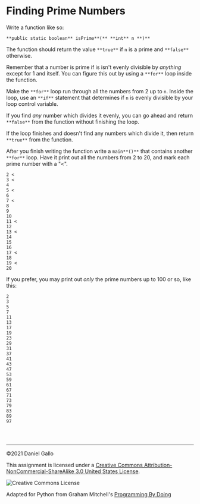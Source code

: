 # Finding Prime Numbers


Write a function like so:



```
**public static boolean** isPrime**(** **int** n **)**
```

The function should return the value `**true**` if
`n` is a prime and `**false**` otherwise.


Remember that a number is prime if is isn't evenly divisible by
*anything* except for 1 and itself. You can figure this out
by using a `**for**` loop inside the function.


Make the `**for**` loop run through all the
numbers from 2 up to `n`. Inside the loop, use an
`**if**` statement that determines if `n`
is evenly divisible by your loop control variable.


If you find *any* number which divides it evenly, you can go
ahead and return `**false**` from the function
without finishing the loop.


If the loop finishes and doesn't find any numbers which divide it,
then return `**true**` from the function.


After you finish writing the function write a
`main**()**` that contains another
`**for**` loop. Have it print out
all the numbers from 2 to 20, and mark each prime number with a "<".



```
2 <
3 <
4
5 <
6
7 <
8
9
10
11 <
12
13 <
14
15
16
17 <
18
19 <
20

```

If you prefer, you may print out *only* the prime numbers
up to 100 or so, like this:



```
2
3
5
7
11
13
17
19
23
29
31
37
41
43
47
53
59
61
67
71
73
79
83
89
97

```


```



```



---


©2021 Daniel Gallo


This assignment is licensed under a
[Creative Commons Attribution-NonCommercial-ShareAlike 3.0 United States License](https://creativecommons.org/licenses/by-nc-sa/3.0/us/deed.en_US).  

![Creative Commons License](images/by-nc-sa.png)





Adapted for Python from Graham Mitchell's [Programming By Doing](https://programmingbydoing.com/)